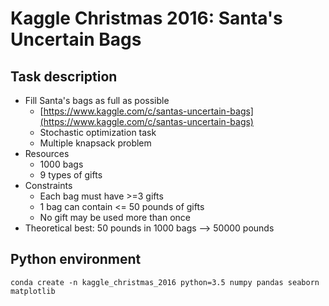 # Kaggle Christmas 2016: Santa's Uncertain Bags

## Task description
* Fill Santa's bags as full as possible
    * [https://www.kaggle.com/c/santas-uncertain-bags](https://www.kaggle.com/c/santas-uncertain-bags)
    * Stochastic optimization task
    * Multiple knapsack problem
* Resources
    * 1000 bags
    * 9 types of gifts
* Constraints
    * Each bag must have >=3 gifts
    * 1 bag can contain <= 50 pounds of gifts
    * No gift may be used more than once
* Theoretical best: 50 pounds in 1000 bags --> 50000 pounds

## Python environment
    conda create -n kaggle_christmas_2016 python=3.5 numpy pandas seaborn matplotlib
